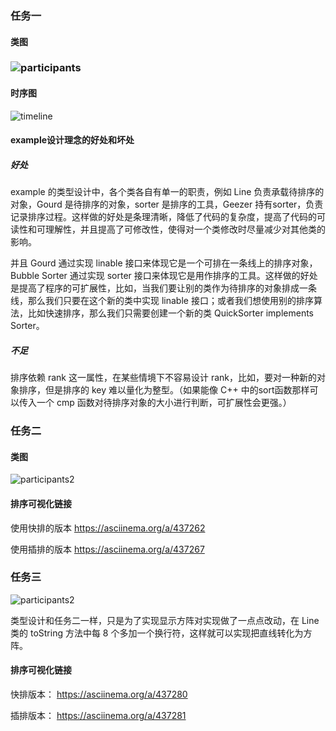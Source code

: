 ### 任务一

#### 类图

### ![participants](https://i.loli.net/2021/09/22/kE4D8WQuc3atl52.png)



#### 时序图

![timeline](https://i.loli.net/2021/09/21/4T8r6NsgYaK5VIb.png)

#### example设计理念的好处和坏处

##### 好处

example 的类型设计中，各个类各自有单一的职责，例如 Line 负责承载待排序的对象，Gourd 是待排序的对象，sorter 是排序的工具，Geezer 持有sorter，负责记录排序过程。这样做的好处是条理清晰，降低了代码的复杂度，提高了代码的可读性和可理解性，并且提高了可修改性，使得对一个类修改时尽量减少对其他类的影响。

并且 Gourd 通过实现 linable 接口来体现它是一个可排在一条线上的排序对象，Bubble Sorter 通过实现 sorter 接口来体现它是用作排序的工具。这样做的好处是提高了程序的可扩展性，比如，当我们要让别的类作为待排序的对象排成一条线，那么我们只要在这个新的类中实现 linable 接口；或者我们想使用别的排序算法，比如快速排序，那么我们只需要创建一个新的类 QuickSorter implements Sorter。

 ##### 不足

排序依赖 rank 这一属性，在某些情境下不容易设计 rank，比如，要对一种新的对象排序，但是排序的 key 难以量化为整型。（如果能像 C++ 中的sort函数那样可以传入一个 cmp 函数对待排序对象的大小进行判断，可扩展性会更强。）

### 任务二

#### 类图

![participants2](https://i.loli.net/2021/09/22/Dbf9vP7hiONzlMF.png)

#### 排序可视化链接

使用快排的版本 https://asciinema.org/a/437262

使用插排的版本 https://asciinema.org/a/437267



### 任务三

![participants2](https://i.loli.net/2021/09/22/rEnjc6UlXfIVyBJ.png)

类型设计和任务二一样，只是为了实现显示方阵对实现做了一点点改动，在 Line 类的 toString 方法中每 8 个多加一个换行符，这样就可以实现把直线转化为方阵。

#### 排序可视化链接

快排版本： https://asciinema.org/a/437280

插排版本： https://asciinema.org/a/437281

